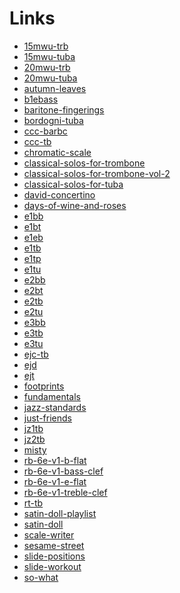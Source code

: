 # Links
- <a href="https://darluzmusic.github.io/low-brass-studio/15mwu-trb">15mwu-trb</a>
- <a href="https://darluzmusic.github.io/low-brass-studio/15mwu-tuba">15mwu-tuba</a>
- <a href="https://darluzmusic.github.io/low-brass-studio/20mwu-trb">20mwu-trb</a>
- <a href="https://darluzmusic.github.io/low-brass-studio/20mwu-tuba">20mwu-tuba</a>
- <a href="https://darluzmusic.github.io/low-brass-studio/autumn-leaves">autumn-leaves</a>
- <a href="https://darluzmusic.github.io/low-brass-studio/b1ebass">b1ebass</a>
- <a href="https://darluzmusic.github.io/low-brass-studio/baritone-fingerings">baritone-fingerings</a>
- <a href="https://darluzmusic.github.io/low-brass-studio/bordogni-tuba">bordogni-tuba</a>
- <a href="https://darluzmusic.github.io/low-brass-studio/ccc-barbc">ccc-barbc</a>
- <a href="https://darluzmusic.github.io/low-brass-studio/ccc-tb">ccc-tb</a>
- <a href="https://darluzmusic.github.io/low-brass-studio/chromatic-scale">chromatic-scale</a>
- <a href="https://darluzmusic.github.io/low-brass-studio/classical-solos-for-trombone">classical-solos-for-trombone</a>
- <a href="https://darluzmusic.github.io/low-brass-studio/classical-solos-for-trombone-vol-2">classical-solos-for-trombone-vol-2</a>
- <a href="https://darluzmusic.github.io/low-brass-studio/classical-solos-for-tuba">classical-solos-for-tuba</a>
- <a href="https://darluzmusic.github.io/low-brass-studio/david-concertino">david-concertino</a>
- <a href="https://darluzmusic.github.io/low-brass-studio/days-of-wine-and-roses">days-of-wine-and-roses</a>
- <a href="https://darluzmusic.github.io/low-brass-studio/e1bb">e1bb</a>
- <a href="https://darluzmusic.github.io/low-brass-studio/e1bt">e1bt</a>
- <a href="https://darluzmusic.github.io/low-brass-studio/e1eb">e1eb</a>
- <a href="https://darluzmusic.github.io/low-brass-studio/e1tb">e1tb</a>
- <a href="https://darluzmusic.github.io/low-brass-studio/e1tp">e1tp</a>
- <a href="https://darluzmusic.github.io/low-brass-studio/e1tu">e1tu</a>
- <a href="https://darluzmusic.github.io/low-brass-studio/e2bb">e2bb</a>
- <a href="https://darluzmusic.github.io/low-brass-studio/e2bt">e2bt</a>
- <a href="https://darluzmusic.github.io/low-brass-studio/e2tb">e2tb</a>
- <a href="https://darluzmusic.github.io/low-brass-studio/e2tu">e2tu</a>
- <a href="https://darluzmusic.github.io/low-brass-studio/e3bb">e3bb</a>
- <a href="https://darluzmusic.github.io/low-brass-studio/e3tb">e3tb</a>
- <a href="https://darluzmusic.github.io/low-brass-studio/e3tu">e3tu</a>
- <a href="https://darluzmusic.github.io/low-brass-studio/ejc-tb">ejc-tb</a>
- <a href="https://darluzmusic.github.io/low-brass-studio/ejd">ejd</a>
- <a href="https://darluzmusic.github.io/low-brass-studio/ejt">ejt</a>
- <a href="https://darluzmusic.github.io/low-brass-studio/footprints">footprints</a>
- <a href="https://darluzmusic.github.io/low-brass-studio/fundamentals">fundamentals</a>
- <a href="https://darluzmusic.github.io/low-brass-studio/jazz-standards">jazz-standards</a>
- <a href="https://darluzmusic.github.io/low-brass-studio/just-friends">just-friends</a>
- <a href="https://darluzmusic.github.io/low-brass-studio/jz1tb">jz1tb</a>
- <a href="https://darluzmusic.github.io/low-brass-studio/jz2tb">jz2tb</a>
- <a href="https://darluzmusic.github.io/low-brass-studio/misty">misty</a>
- <a href="https://darluzmusic.github.io/low-brass-studio/rb-6e-v1-b-flat">rb-6e-v1-b-flat</a>
- <a href="https://darluzmusic.github.io/low-brass-studio/rb-6e-v1-bass-clef">rb-6e-v1-bass-clef</a>
- <a href="https://darluzmusic.github.io/low-brass-studio/rb-6e-v1-e-flat">rb-6e-v1-e-flat</a>
- <a href="https://darluzmusic.github.io/low-brass-studio/rb-6e-v1-treble-clef">rb-6e-v1-treble-clef</a>
- <a href="https://darluzmusic.github.io/low-brass-studio/rt-tb">rt-tb</a>
- <a href="https://darluzmusic.github.io/low-brass-studio/satin-doll-playlist">satin-doll-playlist</a>
- <a href="https://darluzmusic.github.io/low-brass-studio/satin-doll">satin-doll</a>
- <a href="https://darluzmusic.github.io/low-brass-studio/scale-writer">scale-writer</a>
- <a href="https://darluzmusic.github.io/low-brass-studio/sesame-street">sesame-street</a>
- <a href="https://darluzmusic.github.io/low-brass-studio/slide-positions">slide-positions</a>
- <a href="https://darluzmusic.github.io/low-brass-studio/slide-workout">slide-workout</a>
- <a href="https://darluzmusic.github.io/low-brass-studio/so-what">so-what</a>

